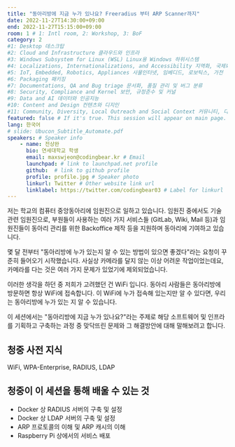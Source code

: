 ```yaml
---
title: "동아리방에 지금 누가 있나요? Freeradius 부터 ARP Scanner까지"
date: 2022-11-27T14:30:00+09:00
end: 2022-11-27T15:15:00+09:00
room: 1 # 1: Intl room, 2: Workshop, 3: BoF
category: 2
#1: Desktop 데스크탑
#2: Cloud and Infrastructure 클라우드와 인프라
#3: Windows Subsystem for Linux (WSL) Linux용 Windows 하위시스템
#4: Localizations, Internationalizations, and Accessibility 지역화, 국제화 및 접근성
#5: IoT, Embedded, Robotics, Appliances 사물인터넷, 임베디드, 로보틱스, 가전
#6: Packaging 패키징
#7: Documentations, QA and Bug triage 문서화, 품질 관리 및 버그 분류
#8: Security, Compliance and Kernel 보안, 규정준수 및 커널
#9: Data and AI 데이터와 인공지능
#10: Content and Design 컨텐츠와 디지인
#11: Community, Diversity, Local Outreach and Social Context 커뮤니티, 다양성, 지역 사회 협력과 사회적 관점
featured: false # If it's true. This session will appear on main page.
lang: 한국어
# slide: Ubucon_Subtitle_Automate.pdf
speakers: # Speaker info
    - name: 전상완
      bio: 연세대학교 학생
      email: maxswjeon@codingbear.kr # Email
      launchpad: # link to launchpad.net profile
      github:  # link to github profile
      profile: profile.jpg # Speaker photo
      linkurl: Twitter # Other website link url
      linklabel: https://twitter.com/codingbear03 # Label for linkurl
---
```


저는 학교의 컴퓨터 중앙동아리에 임원진으로 일하고 있습니다. 임원진 중에서도 기술 관련 임원진으로, 부원들이 사용하는 여러 가지 서비스들 (GitLab, Wiki, Mail 등)과 임원진들이 동아리 관리를 위한 Backoffice 제작 등을 지원하며 동아리에 기여하고 있습니다.

몇 달 전부터 "동아리방에 누가 있는지 알 수 있는 방법이 있으면 좋겠다"라는 요청이 꾸준히 들어오기 시작했습니다. 사실상 카메라를 달지 않는 이상 어려운 작업이었는데요, 카메라를 다는 것은 여러 가지 문제가 있었기에 제외되었습니다.

이러한 생각을 하던 중 저희가 고려했던 건 WiFi 입니다. 동아리 사람들은 동아리방에 방문하면 항상 WiFi에 접속합니다. 이 WiFi에 누가 접속해 있는지만 알 수 있다면, 우리는 동아리방에 누가 있는 지 알 수 있습니다.

이 세션에서는 "동아리방에 지금 누가 있나요?"라는 주제로 해당 소프트웨어 및 인프라를 기획하고 구축하는 과정 중 맞닥뜨린 문제와 그 해결방안에 대해 말해보려고 합니다.

## 청중 사전 지식
WiFi, WPA-Enterprise, RADIUS, LDAP

## 청중이 이 세션을 통해 배울 수 있는 것
- Docker 상 RADIUS 서버의 구축 및 설정
- Docker 상 LDAP 서버의 구축 및 설정
- ARP 프로토콜의 이해 및 ARP 캐시의 이해
- Raspberry Pi 상에서의 서비스 배포